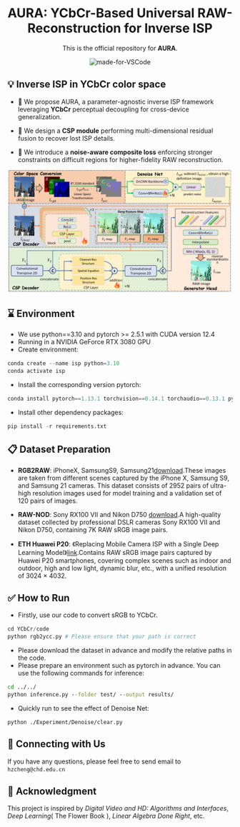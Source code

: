 <div align="center">

# AURA: YCbCr-Based Universal RAW-Reconstruction for Inverse ISP

 

<div align="center">

This is the official repository for **AURA**.

![made-for-VSCode](https://img.shields.io/badge/Made%20for-VSCode-1f425f.svg)

</div>

</div>







## :bulb: Inverse ISP in YCbCr  color space

* 🚩  We propose AURA, a parameter-agnostic inverse ISP framework leveraging **YCbCr** perceptual decoupling for cross-device generalization. 

* 🚩  We design a **CSP module** performing multi-dimensional residual fusion to recover lost ISP details. 
* 🚩  We introduce a **noise-aware composite loss** enforcing stronger constraints on difficult regions for higher-fidelity RAW reconstruction. 



![Diagram of the AURA Framework](./img/1.jpg)




##  :hourglass: Environment

* We use python==3.10 and pytorch >= 2.5.1  with CUDA version 12.4
* Running in a NVIDIA GeForce RTX 3080 GPU
* Create environment:

```python
conda create --name isp python=3.10
conda activate isp
```

* Install the corresponding version pytorch:

```python
conda install pytorch==1.13.1 torchvision==0.14.1 torchaudio==0.13.1 pytorch-cuda=12.1 -c pytorch -c nvidia
```

* Install other dependency packages:

```python
pip install -r requirements.txt
```



##  :clipboard: Dataset Preparation

* **RGB2RAW**: iPhoneX, SamsungS9, Samsung21[download](https://huggingface.co/datasets/marcosv/rgb2raw).These images are taken from different scenes captured by the iPhone X, Samsung S9, and Samsung 21 cameras. This dataset consists of 2952 pairs of ultra-high resolution images used for model training and a validation set of 120 pairs of images.

* **RAW-NOD**: Sony RX100 VII and Nikon D750 [download](https://github.com/igor-morawski/RAW-NOD).A high-quality dataset collected by professional DSLR cameras Sony RX100 VII and Nikon D750, containing 7K RAW sRGB image pairs.

* **ETH Huawei P20**: 《Replacing Mobile Camera ISP with a Single Deep Learning Model》[link](https://people.ee.ethz.ch/~%cb%9cihnatova/pynet.html).Contains RAW sRGB image pairs captured by Huawei P20 smartphones, covering complex scenes such as indoor and outdoor, high and low light, dynamic blur, etc., with a unified resolution of 3024 × 4032.



##  :white_check_mark: How to Run

* Firstly, use our code to convert sRGB to YCbCr.

```python
cd YCbCr/code
python rgb2ycc.py # Please ensure that your path is correct
```



* Please download the dataset in advance and modify the relative paths in the code.
* Please prepare an environment such as pytorch in advance. You can use the following commands for inference: 

```cmd
cd ../../
python inference.py --folder test/ --output results/
```



* Quickly run to see the effect of Denoise Net:

```
python ./Experiment/Denoise/clear.py
```







## 📧 Connecting with Us



If you have any questions, please feel free to send email to `hzcheng@chd.edu.cn`



## 📜 Acknowledgment



 This project is inspired by *Digital Video and HD: Algorithms and Interfaces*, *Deep Learning*( The Flower Book ), *Linear Algebra Done Right*, etc. 